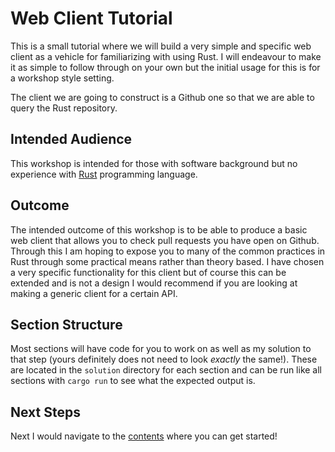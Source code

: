 # Web Client Tutorial

This is a small tutorial where we will build a very simple and specific web
client as a vehicle for familiarizing with using Rust. I will endeavour to make
it as simple to follow through on your own but the initial usage for this is for
a workshop style setting.

The client we are going to construct is a Github one so that we are able to query
the Rust repository.

## Intended Audience

This workshop is intended for those with software background but no experience
with [Rust] programming language.

## Outcome

The intended outcome of this workshop is to be able to produce a basic web
client that allows you to check pull requests you have open on Github. Through
this I am hoping to expose you to many of the common practices in Rust through
some practical means rather than theory based. I have chosen a very specific
functionality for this client but of course this can be extended and is not a
design I would recommend if you are looking at making a generic client for a
certain API.

## Section Structure

Most sections will have code for you to work on as well as my solution to that
step (yours definitely does not need to look *exactly* the same!). These are
located in the `solution` directory for each section and can be run like all
sections with `cargo run` to see what the expected output is.

## Next Steps

Next I would navigate to the [contents] where you can get started!

[Rust]: https://www.rust-lang.org/en-US/
[contents]: contents.md
